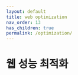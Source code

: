 ```yaml
---
layout: default
title: web optimization
nav_order: 13
has_children: true
permalink: /optimization/
---
```


# 웹 성능 최적화

